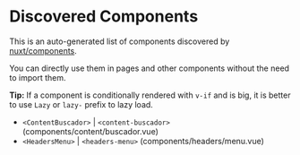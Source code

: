 # Discovered Components

This is an auto-generated list of components discovered by [nuxt/components](https://github.com/nuxt/components).

You can directly use them in pages and other components without the need to import them.

**Tip:** If a component is conditionally rendered with `v-if` and is big, it is better to use `Lazy` or `lazy-` prefix to lazy load.

- `<ContentBuscador>` | `<content-buscador>` (components/content/buscador.vue)
- `<HeadersMenu>` | `<headers-menu>` (components/headers/menu.vue)
